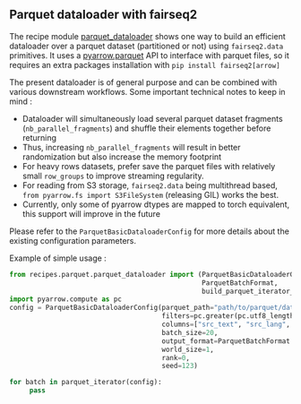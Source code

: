 ## Parquet dataloader with fairseq2

The recipe module [parquet_dataloader](./parquet_dataloader.py) shows one way to build an efficient 
dataloader over a parquet dataset (partitioned or not) using `fairseq2.data` primitives.
It uses a [pyarrow.parquet](https://arrow.apache.org/docs/python/generated/pyarrow.parquet.ParquetDataset.html) API to interface with parquet files, so it requires an extra packages installation with 
`pip install fairseq2[arrow]`

The present dataloader is of general purpose and can be combined with various downstream workflows.
Some important technical notes to keep in mind :
* Dataloader will simultaneously load several parquet dataset fragments  (`nb_parallel_fragments`) and shuffle their elements together before returning
* Thus, increasing `nb_parallel_fragments` will result in better randomization but also increase the memory footprint
* For heavy rows datasets, prefer save the parquet files with relatively small `row_groups` to improve streaming regularity.
* For reading from S3 storage, `fairseq2.data` being multithread based, `from pyarrow.fs import S3FileSystem` (releasing GIL) works the best.
* Currently, only some of pyarrow dtypes are mapped to torch equivalent, this support will improve in the future


Please refer to the `ParquetBasicDataloaderConfig` for more details about the existing configuration parameters.

Example of simple usage :
```python
from recipes.parquet.parquet_dataloader import (ParquetBasicDataloaderConfig, 
                                                ParquetBatchFormat, 
                                                build_parquet_iterator_pipeline)
import pyarrow.compute as pc
config = ParquetBasicDataloaderConfig(parquet_path="path/to/parquet/dataset", 
                                      filters=pc.greater(pc.utf8_length(pc.field("src_text")), 5)
                                      columns=["src_text", "src_lang", "audio_wav"],
                                      batch_size=20,
                                      output_format=ParquetBatchFormat.torch,
                                      world_size=1,
                                      rank=0,
                                      seed=123)

for batch in parquet_iterator(config):
     pass
```